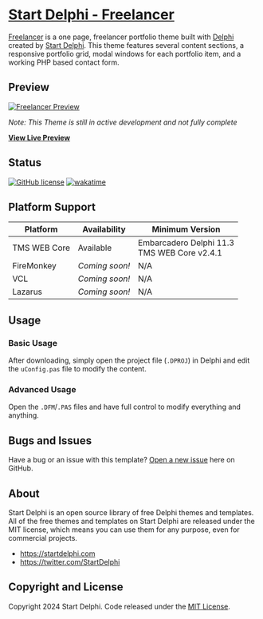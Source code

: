 # [Start Delphi - Freelancer](https://startbootstrap.com/theme/freelancer/)

[Freelancer](https://freelancer.startdelphi.com/) is a one page, freelancer portfolio theme built with [Delphi](https://www.embarcadero.com/products/Delphi) created by [Start Delphi](https://startdelphi.com/). This theme features several content sections, a responsive portfolio grid, modal windows for each portfolio item, and a working PHP based contact form.

## Preview

[![Freelancer Preview](https://github.com/StartDelphi/startdelphi-theme-freelancer/assets/5418178/0076d475-1c24-44eb-9905-e2dbebda18c4)](https://freelancer.startdelphi.com/)

_Note: This Theme is still in active development and not fully complete_

**[View Live Preview](https://freelancer.startdelphi.com/)**

## Status

[![GitHub license](https://img.shields.io/badge/license-MIT-blue.svg)](https://raw.githubusercontent.com/StartDelphi/startdelphi-theme-freelancer/master/LICENSE)
[![wakatime](https://wakatime.com/badge/github/StartDelphi/startdelphi-theme-freelancer.svg)](https://wakatime.com/badge/github/StartDelphi/startdelphi-theme-freelancer)




## Platform Support

| Platform      | Availability            | Minimum Version            |
| ------------- | ----------------------- | -------------------------- |
| TMS WEB Core  | Available               | Embarcadero Delphi 11.3 <br> TMS WEB Core v2.4.1   |
| FireMonkey    | *Coming soon!*          | N/A                        |
| VCL           | *Coming soon!*          | N/A                        |
| Lazarus       | *Coming soon!*          | N/A                        |

## Usage

### Basic Usage
After downloading, simply open the project file (`.DPROJ`) in Delphi and edit the `uConfig.pas` file to modify the content.

### Advanced Usage
Open the `.DFM`/`.PAS` files and have full control to modify everything and anything.



## Bugs and Issues

Have a bug or an issue with this template? [Open a new issue](https://github.com/StartDelphi/startdelphi-theme-freelancer/issues) here on GitHub.

## About

Start Delphi is an open source library of free Delphi themes and templates. All of the free themes and templates on Start Delphi are released under the MIT license, which means you can use them for any purpose, even for commercial projects.

- <https://startdelphi.com>
- <https://twitter.com/StartDelphi>

## Copyright and License

Copyright 2024 Start Delphi. Code released under the [MIT License](https://github.com/StartDelphi/startdelphi-theme-freelancer/blob/main/LICENSE).
